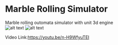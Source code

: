 # Marble Rolling Simulator
Marble rolling outomata simulator with unit 3d engine  
![alt text](https://i.imgur.com/Z3Z46Qu.png)
![alt text](https://i.imgur.com/Q3v4wNg.png)


Video Link:https://youtu.be/n-H9WfyuTEI
